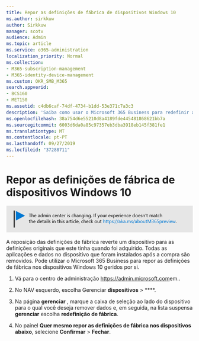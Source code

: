 ```yaml
---
title: Repor as definições de fábrica de dispositivos Windows 10
ms.author: sirkkuw
author: Sirkkuw
manager: scotv
audience: Admin
ms.topic: article
ms.service: o365-administration
localization_priority: Normal
ms.collection:
- M365-subscription-management
- M365-identity-device-management
ms.custom: OKR_SMB_M365
search.appverid:
- BCS160
- MET150
ms.assetid: c4db6caf-74df-4734-b1dd-53e371c7a3c3
description: 'Saiba como usar o Microsoft 365 Business para redefinir a fábrica de seus dispositivos Windows 10. '
ms.openlocfilehash: 38a754d6e55210d8a4189fde445481868621bb7a
ms.sourcegitcommit: 6003d6da0a85c97357eb3dba3918eb145f381fe1
ms.translationtype: MT
ms.contentlocale: pt-PT
ms.lasthandoff: 09/27/2019
ms.locfileid: "37288711"
---
```

# <a name="reset-windows-10-devices-to-their-factory-settings"></a>Repor as definições de fábrica de dispositivos Windows 10

[![Label para que você saiba que o centro de administração está mudando e você pode encontrar mais detalhes em aka.ms/aboutM365preview.](media/m365admincenterchanging.png)](https://docs.microsoft.com/office365/admin/microsoft-365-admin-center-preview)

A reposição das definições de fábrica reverte um dispositivo para as definições originais que este tinha quando foi adquirido. Todas as aplicações e dados no dispositivo que foram instalados após a compra são removidos. Pode utilizar o Microsoft 365 Business para repor as definições de fábrica nos dispositivos Windows 10 geridos por si.
  
1. Vá para o centro de administração <a href="https://go.microsoft.com/fwlink/p/?linkid=837890" target="_blank">https://admin.microsoft.com</a>em.. 
    
2. No NAV esquerdo, escolha Gerenciar **dispositivos** \> ****.

3. Na página **gerenciar** , marque a caixa de seleção ao lado do dispositivo para o qual você deseja remover dados e, em seguida, na lista suspensa **gerenciar** escolha **redefinição de fábrica**.
    
4. No painel **Quer mesmo repor as definições de fábrica nos dispositivos abaixo**, selecione **Confirmar** \> **Fechar**.
    
  

